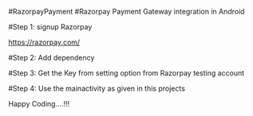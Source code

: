 #RazorpayPayment
#Razorpay Payment Gateway integration in Android

#Step 1:
signup Razorpay 

https://razorpay.com/


#Step 2: 
Add dependency

#Step 3: Get the Key from setting option from Razorpay testing account


#Step 4: Use the mainactivity as given in this projects


Happy Coding....!!!
